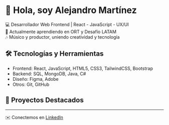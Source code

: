 # 👋 Hola, soy Alejandro Martínez  
💻 Desarrollador Web Frontend | React - JavaScript - UX/UI  
🚀 Actualmente aprendiendo en ORT y Desafío LATAM  
🎶 Músico y productor, uniendo creatividad y tecnología  

## 🛠️ Tecnologías y Herramientas  
- Frontend: React, JavaScript, HTML5, CSS3, TailwindCSS, Bootstrap  
- Backend: SQL, MongoDB, Java, C#  
- Diseño: Figma, Adobe  
- Otros: Git, GitHub  

## 🌟 Proyectos Destacados  

---
✉️ Conectemos en [LinkedIn](https://www.linkedin.com/in/alejandro-ml)  
